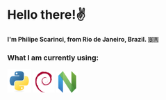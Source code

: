 # Hello there!✌️ 
#### I'm Philipe Scarinci, from Rio de Janeiro, Brazil. 🇧🇷
###
### What I am currently using:
<div style="display: inline_block;">
	<img alt="python" width=55 height=55 src=https://raw.githubusercontent.com/devicons/devicon/ca28c779441053191ff11710fe24a9e6c23690d6/icons/python/python-original.svg>
	<img alt="debian" width=50 height=50 src=https://raw.githubusercontent.com/devicons/devicon/ca28c779441053191ff11710fe24a9e6c23690d6/icons/debian/debian-original.svg>
	<img alt="neovim"  width=50 height=50  src=https://raw.githubusercontent.com/devicons/devicon/ca28c779441053191ff11710fe24a9e6c23690d6/icons/neovim/neovim-original.svg><br/> 
	
</div>
